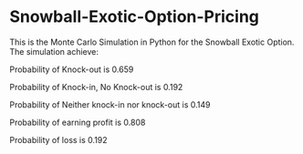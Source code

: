 # Snowball-Exotic-Option-Pricing
This is the Monte Carlo Simulation in Python for the Snowball Exotic Option.
The simulation achieve:

Probability of Knock-out is 0.659

Probability of Knock-in, No Knock-out is 0.192

Probability of Neither knock-in nor knock-out is 0.149

Probability of earning profit is 0.808

Probability of loss is 0.192
